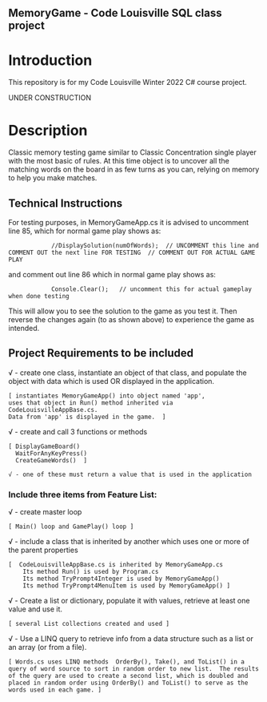 ## MemoryGame  - Code Louisville SQL class project


# Introduction
This repository is for my Code Louisville Winter 2022 C# course project. 

UNDER CONSTRUCTION

# Description

Classic memory testing game similar to Classic Concentration single player with the most basic of rules.  At this time object is to uncover all the matching words on the board in as few turns as you can, relying on memory to help you make matches.


## Technical Instructions

For testing purposes, in MemoryGameApp.cs it is advised to uncomment line 85, which for normal game play shows as:

                //DisplaySolution(numOfWords);  // UNCOMMENT this line and COMMENT OUT the next line FOR TESTING  // COMMENT OUT FOR ACTUAL GAME PLAY

and comment out line 86 which in normal game play shows as:

                Console.Clear();   // uncomment this for actual gameplay when done testing

This will allow you to see the solution to the game as you test it.  Then reverse the changes again (to as shown above) to experience the game as intended.



## Project Requirements to be included

√  - create one class, instantiate an object of that class, and populate the object with data which is used OR displayed in the application.

	[ instantiates MemoryGameApp() into object named 'app',
	uses that object in Run() method inherited via CodeLouisvilleAppBase.cs.  
	Data from 'app' is displayed in the game.  ]

√  - create and call 3 functions or methods

	[ DisplayGameBoard()
	  WaitForAnyKeyPress()
	  CreateGameWords()  ]

	√ - one of these must return a value that is used in the application


### Include three items from Feature List:

√  -  create master loop

	[ Main() loop and GamePlay() loop ]


√  - include a class that is inherited by another which uses one or more of the parent properties 
     
	[  CodeLouisvilleAppBase.cs is inherited by MemoryGameApp.cs   
		Its method Run() is used by Program.cs
		Its method TryPrompt4Integer is used by MemoryGameApp()
		Its method TryPrompt4MenuItem is used by MemoryGameApp() ]



√  - Create a list or dictionary, populate it with values, retrieve at least one value and use it. 

	[ several List collections created and used ]


√  - Use a LINQ query to retrieve info from a data structure such as a list or an array (or from a file).

	[ Words.cs uses LINQ methods  OrderBy(), Take(), and ToList() in a query of word source to sort in random order to new list.  The results of the query are used to create a second list, which is doubled and placed in random order using OrderBy() and ToList() to serve as the words used in each game. ]
	
	
